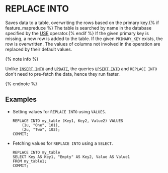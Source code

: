 # REPLACE INTO

Saves data to a table, overwriting the rows based on the primary key.{% if feature_mapreduce %}  The table is searched by name in the database specified by the [USE](../use.md) operator.{% endif %} If the given primary key is missing, a new row is added to the table. If the given `PRIMARY_KEY` exists, the row is overwritten. The values of columns not involved in the operation are replaced by their default values.

{% note info %}

Unlike [`INSERT INTO`](../insert_into.md) and [`UPDATE`](../update.md), the queries [`UPSERT INTO`](../upsert_into.md) and `REPLACE INTO` don't need to pre-fetch the data, hence they run faster.

{% endnote %}

## Examples

* Setting values for `REPLACE INTO` using `VALUES`.

  ```yql
  REPLACE INTO my_table (Key1, Key2, Value2) VALUES
      (1u, "One", 101),
      (2u, "Two", 102);
  COMMIT;
  ```

* Fetching values for `REPLACE INTO` using a `SELECT`.

  ```yql
  REPLACE INTO my_table
  SELECT Key AS Key1, "Empty" AS Key2, Value AS Value1
  FROM my_table1;
  COMMIT;
  ```

